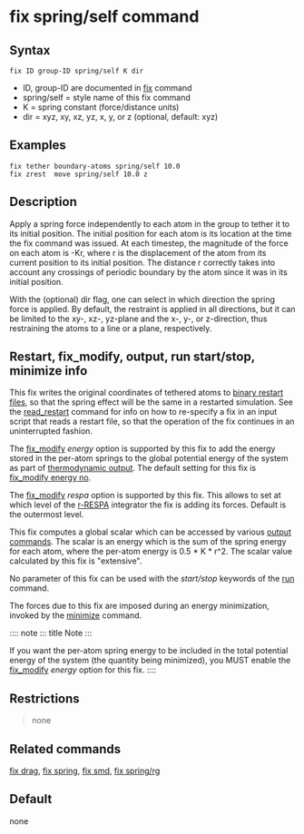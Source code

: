 # fix spring/self command

## Syntax

    fix ID group-ID spring/self K dir

-   ID, group-ID are documented in [fix](fix) command
-   spring/self = style name of this fix command
-   K = spring constant (force/distance units)
-   dir = xyz, xy, xz, yz, x, y, or z (optional, default: xyz)

## Examples

``` LAMMPS
fix tether boundary-atoms spring/self 10.0
fix zrest  move spring/self 10.0 z
```

## Description

Apply a spring force independently to each atom in the group to tether
it to its initial position. The initial position for each atom is its
location at the time the fix command was issued. At each timestep, the
magnitude of the force on each atom is -Kr, where r is the displacement
of the atom from its current position to its initial position. The
distance r correctly takes into account any crossings of periodic
boundary by the atom since it was in its initial position.

With the (optional) dir flag, one can select in which direction the
spring force is applied. By default, the restraint is applied in all
directions, but it can be limited to the xy-, xz-, yz-plane and the x-,
y-, or z-direction, thus restraining the atoms to a line or a plane,
respectively.

## Restart, fix_modify, output, run start/stop, minimize info

This fix writes the original coordinates of tethered atoms to [binary
restart files](restart), so that the spring effect will be the same in a
restarted simulation. See the [read_restart](read_restart) command for
info on how to re-specify a fix in an input script that reads a restart
file, so that the operation of the fix continues in an uninterrupted
fashion.

The [fix_modify](fix_modify) *energy* option is supported by this fix to
add the energy stored in the per-atom springs to the global potential
energy of the system as part of [thermodynamic output](thermo_style).
The default setting for this fix is [fix_modify energy no](fix_modify).

The [fix_modify](fix_modify) *respa* option is supported by this fix.
This allows to set at which level of the [r-RESPA](run_style) integrator
the fix is adding its forces. Default is the outermost level.

This fix computes a global scalar which can be accessed by various
[output commands](Howto_output). The scalar is an energy which is the
sum of the spring energy for each atom, where the per-atom energy is 0.5
\* K \* r\^2. The scalar value calculated by this fix is \"extensive\".

No parameter of this fix can be used with the *start/stop* keywords of
the [run](run) command.

The forces due to this fix are imposed during an energy minimization,
invoked by the [minimize](minimize) command.

:::: note
::: title
Note
:::

If you want the per-atom spring energy to be included in the total
potential energy of the system (the quantity being minimized), you MUST
enable the [fix_modify](fix_modify) *energy* option for this fix.
::::

## Restrictions

> none

## Related commands

[fix drag](fix_drag), [fix spring](fix_spring), [fix smd](fix_smd), [fix
spring/rg](fix_spring_rg)

## Default

none
